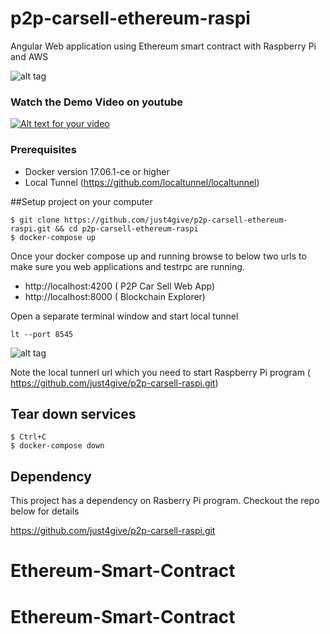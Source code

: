 # p2p-carsell-ethereum-raspi
Angular Web application using Ethereum smart contract with Raspberry Pi and AWS

![alt tag](https://user-images.githubusercontent.com/9275193/38164409-438fe77c-34d2-11e8-9123-2be73aa08700.png)

### Watch the Demo Video on youtube
[![Alt text for your video](https://img.youtube.com/vi/7qxk9pU0X3s/0.jpg)](http://www.youtube.com/watch?v=7qxk9pU0X3s)

### Prerequisites 

- Docker version 17.06.1-ce or higher 
- Local Tunnel (https://github.com/localtunnel/localtunnel) 

##Setup project on your computer

```
$ git clone https://github.com/just4give/p2p-carsell-ethereum-raspi.git && cd p2p-carsell-ethereum-raspi
$ docker-compose up

```
Once your docker compose up and running browse to below two urls to make sure you web applications and testrpc are running.

- http://localhost:4200 ( P2P Car Sell Web App)
- http://localhost:8000 ( Blockchain Explorer) 

Open a separate terminal window and start local tunnel 
```
lt --port 8545
```
![alt tag](https://user-images.githubusercontent.com/9275193/38164396-d0a7a9c0-34d1-11e8-9af7-cc2b73f91c15.png)

Note the local tunnerl url which you need to start Raspberry Pi program ( https://github.com/just4give/p2p-carsell-raspi.git)

## Tear down services
```
$ Ctrl+C
$ docker-compose down
```
## Dependency
This project has a dependency on Rasberry Pi program. Checkout the repo below for details

 https://github.com/just4give/p2p-carsell-raspi.git
 
 
# Ethereum-Smart-Contract
# Ethereum-Smart-Contract
